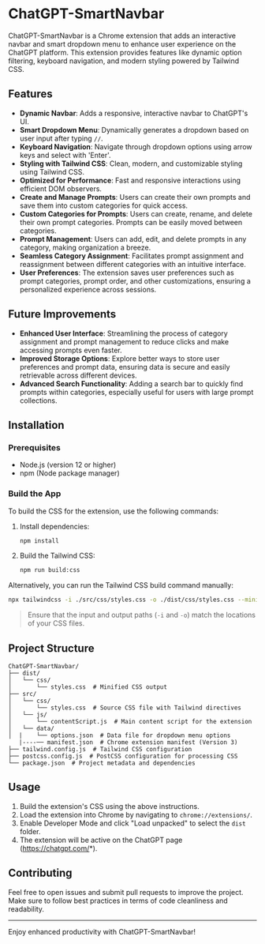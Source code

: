 
# ChatGPT-SmartNavbar

ChatGPT-SmartNavbar is a Chrome extension that adds an interactive navbar and smart dropdown menu to enhance user experience on the ChatGPT platform. This extension provides features like dynamic option filtering, keyboard navigation, and modern styling powered by Tailwind CSS. 

## Features

- **Dynamic Navbar**: Adds a responsive, interactive navbar to ChatGPT's UI.
- **Smart Dropdown Menu**: Dynamically generates a dropdown based on user input after typing `//`.
- **Keyboard Navigation**: Navigate through dropdown options using arrow keys and select with 'Enter'.
- **Styling with Tailwind CSS**: Clean, modern, and customizable styling using Tailwind CSS.
- **Optimized for Performance**: Fast and responsive interactions using efficient DOM observers.
- **Create and Manage Prompts**: Users can create their own prompts and save them into custom categories for quick access.
- **Custom Categories for Prompts**: Users can create, rename, and delete their own prompt categories. Prompts can be easily moved between categories.
- **Prompt Management**: Users can add, edit, and delete prompts in any category, making organization a breeze.
- **Seamless Category Assignment**: Facilitates prompt assignment and reassignment between different categories with an intuitive interface.
- **User Preferences**: The extension saves user preferences such as prompt categories, prompt order, and other customizations, ensuring a personalized experience across sessions.

## Future Improvements

- **Enhanced User Interface**: Streamlining the process of category assignment and prompt management to reduce clicks and make accessing prompts even faster.
- **Improved Storage Options**: Explore better ways to store user preferences and prompt data, ensuring data is secure and easily retrievable across different devices.
- **Advanced Search Functionality**: Adding a search bar to quickly find prompts within categories, especially useful for users with large prompt collections.


## Installation

### Prerequisites

- Node.js (version 12 or higher)
- npm (Node package manager)

### Build the App

To build the CSS for the extension, use the following commands:

1. Install dependencies:
   ```bash
   npm install
   ```

2. Build the Tailwind CSS:
   ```bash
   npm run build:css
   ```

Alternatively, you can run the Tailwind CSS build command manually:
```bash
npx tailwindcss -i ./src/css/styles.css -o ./dist/css/styles.css --minify
```

> Ensure that the input and output paths (`-i` and `-o`) match the locations of your CSS files.

## Project Structure

```plaintext
ChatGPT-SmartNavbar/
├── dist/
│   └── css/
│       └── styles.css  # Minified CSS output
├── src/
│   └── css/
│       └── styles.css  # Source CSS file with Tailwind directives
│   └── js/
│       └── contentScript.js  # Main content script for the extension
│   └── data/
│  |    └── options.json  # Data file for dropdown menu options
   |----── manifest.json  # Chrome extension manifest (Version 3)
├── tailwind.config.js  # Tailwind CSS configuration
├── postcss.config.js  # PostCSS configuration for processing CSS
└── package.json  # Project metadata and dependencies
```

## Usage

1. Build the extension's CSS using the above instructions.
2. Load the extension into Chrome by navigating to `chrome://extensions/`.
3. Enable Developer Mode and click "Load unpacked" to select the `dist` folder.
4. The extension will be active on the ChatGPT page (https://chatgpt.com/*).

## Contributing

Feel free to open issues and submit pull requests to improve the project. Make sure to follow best practices in terms of code cleanliness and readability.

---

Enjoy enhanced productivity with ChatGPT-SmartNavbar!
